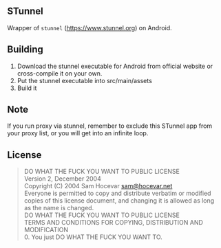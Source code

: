 STunnel
---
Wrapper of `stunnel` (<https://www.stunnel.org>) on Android.

Building
---
1. Download the stunnel executable for Android from official website or cross-compile it on your own.
2. Put the stunnel executable into src/main/assets
3. Build it

Note
---
If you run proxy via stunnel, remember to exclude this STunnel app from your proxy list, or you will get into an infinite loop.

License
---
> DO WHAT THE FUCK YOU WANT TO PUBLIC LICENSE  
> Version 2, December 2004  
> Copyright (C) 2004 Sam Hocevar <sam@hocevar.net>  
> Everyone is permitted to copy and distribute verbatim or modified  
> copies of this license document, and changing it is allowed as long  
> as the name is changed.  
> DO WHAT THE FUCK YOU WANT TO PUBLIC LICENSE  
> TERMS AND CONDITIONS FOR COPYING, DISTRIBUTION AND MODIFICATION  
> 0. You just DO WHAT THE FUCK YOU WANT TO.  
